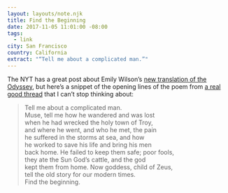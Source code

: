 ```yaml
---
layout: layouts/note.njk
title: Find the Beginning
date: 2017-11-05 11:01:00 -08:00
tags:
  - link
city: San Francisco
country: California
extract: "“Tell me about a complicated man.”"
---
```


The NYT has a great post about Emily Wilson’s [new translation of the Odyssey](https://www.nytimes.com/2017/11/02/magazine/the-first-woman-to-translate-the-odyssey-into-english.html), but here’s a snippet of the opening lines of the poem from [a real good thread](https://twitter.com/catacalypto/status/926359329887764481) that I can’t stop thinking about:

> Tell me about a complicated man.  
> Muse, tell me how he wandered and was lost  
> when he had wrecked the holy town of Troy,  
> and where he went, and who he met, the pain  
> he suffered in the storms at sea, and how  
> he worked to save his life and bring his men  
> back home. He failed to keep them safe; poor fools,  
> they ate the Sun God’s cattle, and the god  
> kept them from home. Now goddess, child of Zeus,  
> tell the old story for our modern times.  
> Find the beginning.
